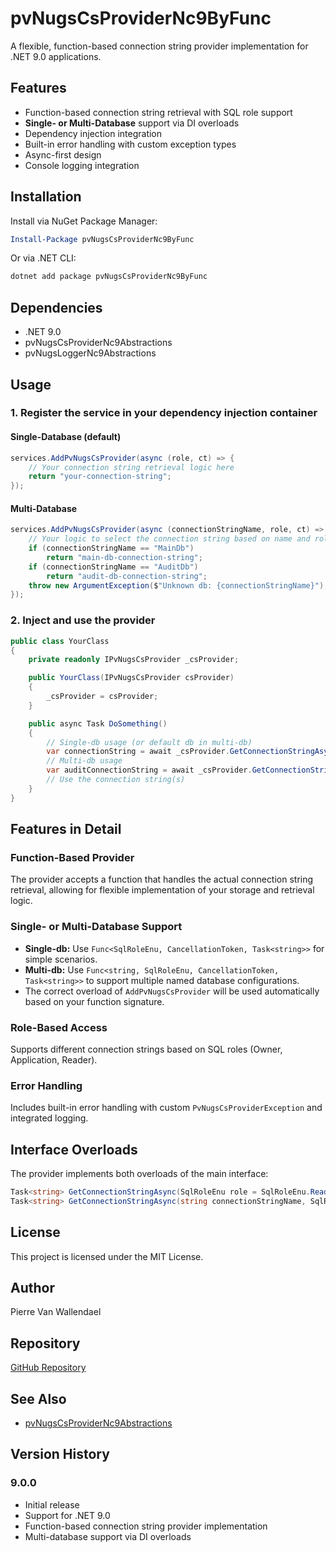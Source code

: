 # pvNugsCsProviderNc9ByFunc

A flexible, function-based connection string provider implementation for .NET 9.0 applications.

## Features

- Function-based connection string retrieval with SQL role support
- **Single- or Multi-Database** support via DI overloads
- Dependency injection integration
- Built-in error handling with custom exception types
- Async-first design
- Console logging integration

## Installation

Install via NuGet Package Manager:
```powershell
Install-Package pvNugsCsProviderNc9ByFunc
```
Or via .NET CLI:
```bash
dotnet add package pvNugsCsProviderNc9ByFunc
```

## Dependencies

- .NET 9.0
- pvNugsCsProviderNc9Abstractions
- pvNugsLoggerNc9Abstractions

## Usage

### 1. Register the service in your dependency injection container

#### Single-Database (default)
```csharp
services.AddPvNugsCsProvider(async (role, ct) => {
    // Your connection string retrieval logic here
    return "your-connection-string";
});
```

#### Multi-Database
```csharp
services.AddPvNugsCsProvider(async (connectionStringName, role, ct) => {
    // Your logic to select the connection string based on name and role
    if (connectionStringName == "MainDb")
        return "main-db-connection-string";
    if (connectionStringName == "AuditDb")
        return "audit-db-connection-string";
    throw new ArgumentException($"Unknown db: {connectionStringName}");
});
```

### 2. Inject and use the provider
```csharp
public class YourClass
{
    private readonly IPvNugsCsProvider _csProvider;

    public YourClass(IPvNugsCsProvider csProvider)
    {
        _csProvider = csProvider;
    }

    public async Task DoSomething()
    {
        // Single-db usage (or default db in multi-db)
        var connectionString = await _csProvider.GetConnectionStringAsync(SqlRoleEnu.Reader);
        // Multi-db usage
        var auditConnectionString = await _csProvider.GetConnectionStringAsync("AuditDb", SqlRoleEnu.Reader);
        // Use the connection string(s)
    }
}
```

## Features in Detail

### Function-Based Provider
The provider accepts a function that handles the actual connection string retrieval, allowing for flexible implementation of your storage and retrieval logic.

### Single- or Multi-Database Support
- **Single-db:** Use `Func<SqlRoleEnu, CancellationToken, Task<string>>` for simple scenarios.
- **Multi-db:** Use `Func<string, SqlRoleEnu, CancellationToken, Task<string>>` to support multiple named database configurations.
- The correct overload of `AddPvNugsCsProvider` will be used automatically based on your function signature.

### Role-Based Access
Supports different connection strings based on SQL roles (Owner, Application, Reader).

### Error Handling
Includes built-in error handling with custom `PvNugsCsProviderException` and integrated logging.

## Interface Overloads

The provider implements both overloads of the main interface:
```csharp
Task<string> GetConnectionStringAsync(SqlRoleEnu role = SqlRoleEnu.Reader, CancellationToken cancellationToken = default);
Task<string> GetConnectionStringAsync(string connectionStringName, SqlRoleEnu role = SqlRoleEnu.Reader, CancellationToken cancellationToken = default);
```

## License

This project is licensed under the MIT License.

## Author

Pierre Van Wallendael

## Repository

[GitHub Repository](https://github.com/licheez/pvWayNugs)

## See Also
- [pvNugsCsProviderNc9Abstractions](https://www.nuget.org/packages/pvNugsCsProviderNc9Abstractions)

## Version History

### 9.0.0
- Initial release
- Support for .NET 9.0
- Function-based connection string provider implementation
- Multi-database support via DI overloads
